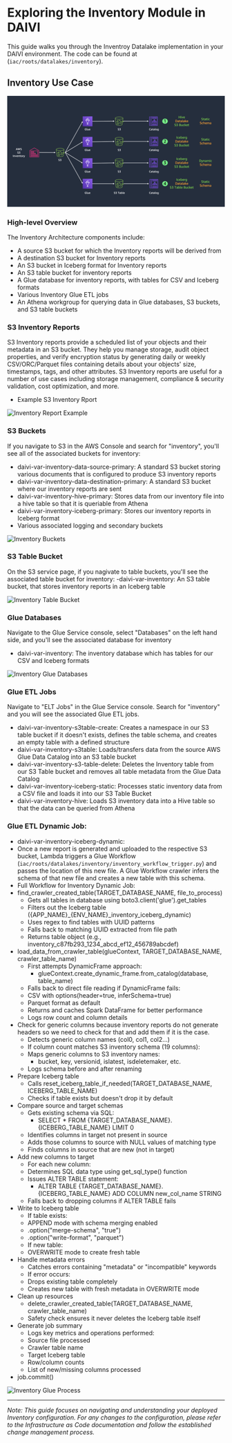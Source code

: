 # Exploring the Inventory Module in DAIVI

This guide walks you through the Inventroy Datalake implementation in your DAIVI environment. The code can be found at (`iac/roots/datalakes/inventory`).

## Inventory Use Case

![Inventory Use Case](../images/main/inventory_usecase.png)

### High-level Overview
The Inventory Architecture components include:
- A source S3 bucket for which the Inventory reports will be derived from
- A destination S3 bucket for Inventory reports
- An S3 bucket in Iceberg format for Inventory reports
- An S3 table bucket for inventory reports
- A Glue database for inventory reports, with tables for CSV and Iceberg formats
- Various Inventory Glue ETL jobs
- An Athena workgroup for querying data in Glue databases, S3 buckets, and S3 table buckets

### S3 Inventory Reports
S3 Inventory reports provide a scheduled list of your objects and their metadata in an S3 bucket. They help you manage storage, audit object properties, and verify encryption status by generating daily or weekly CSV/ORC/Parquet files containing details about your objects' size, timestamps, tags, and other attributes. S3 Inventory reports are useful for a number of use cases including storage management, compliance & security validation, cost optimization, and more. 
- Example S3 Inventory Rport

![Inventory Report Example](../images/demo/datalakes/inventory/inventory-4.png)

### S3 Buckets
If you navigate to S3 in the AWS Console and search for "inventory", you'll see all of the associated buckets for inventory:
- daivi-var-inventory-data-source-primary: A standard S3 bucket storing various documents that is configured to produce S3 inventory reports
- daivi-var-inventory-data-destination-primary: A standard S3 bucket where our inventory reports are sent
- daivi-var-inventory-hive-primary: Stores data from our inventory file into a hive table so that it is queriable from Athena
- daivi-var-inventory-iceberg-primary: Stores our inventory reports in Iceberg format
- Various associated logging and secondary buckets

![Inventory Buckets](../images/demo/datalakes/inventory/inventory-0.png)

### S3 Table Bucket
On the S3 service page, if you nagivate to table buckets, you'll see the associated table bucket for inventory:
-daivi-var-inventory: An S3 table bucket, that stores inventory reports in an Iceberg table

![Inventory Table Bucket](../images/demo/datalakes/inventory/inventory-1.png)

### Glue Databases
Navigate to the Glue Service console, select "Databases" on the left hand side, and you'll see the associated database for inventory
- daivi-var-inventory: The inventory database which has tables for our CSV and Iceberg formats

![Inventory Glue Databases](../images/demo/datalakes/inventory/inventory-3.png)

### Glue ETL Jobs
Navigate to "ELT Jobs" in the Glue Service console. Search for "inventory" and you will see the associated Glue ETL jobs. 
- daivi-var-inventory-s3table-create: Creates a namespace in our S3 table bucket if it doesn't exists, defines the table schema, and creates an empty table with a defined structure
- daivi-var-inventory-s3table: Loads/transfers data from the source AWS Glue Data Catalog into an S3 table bucket
- daivi-var-inventory-s3-table-delete: Deletes the Inventory table from our S3 Table bucket and removes all table metadata from the Glue Data Catalog
- daivi-var-inventory-iceberg-static: Processes static inventory data from a CSV file and loads it into our S3 Table Bucket
- daivi-var-inventory-hive: Loads S3 inventory data into a Hive table so that the data can be queried from Athena

### Glue ETL Dynamic Job:
- daivi-var-inventory-iceberg-dynamic: 
- Once a new report is generated and uploaded to the respective S3 bucket, Lambda triggers a Glue Workflow (`iac/roots/datalakes/inventory/inventory_workflow_trigger.py`) and passes the location of this new file. A Glue Workflow crawler infers the schema of that new file and creates a new table with this schema.
- Full Workflow for Inventory Dynamic Job:
- find_crawler_created_table(TARGET_DATABASE_NAME, file_to_process)
    - Gets all tables in database using boto3.client('glue').get_tables
    - Filters out the Iceberg table ({APP_NAME}_{ENV_NAME}_inventory_iceberg_dynamic)
    - Uses regex to find tables with UUID patterns
    - Falls back to matching UUID extracted from file path
    - Returns table object (e.g., inventory_c87fb293_1234_abcd_ef12_456789abcdef)
- load_data_from_crawler_table(glueContext, TARGET_DATABASE_NAME, crawler_table_name)
    - First attempts DynamicFrame approach:
        - glueContext.create_dynamic_frame.from_catalog(database, table_name)
    - Falls back to direct file reading if DynamicFrame fails:
    - CSV with options(header=true, inferSchema=true)
    - Parquet format as default
    - Returns and caches Spark DataFrame for better performance
    - Logs row count and column details
- Check for generic columns because inventory reports do not generate headers so we need to check for that and add them if it is the case.
    - Detects generic column names (col0, col1, col2...)
    - If column count matches S3 inventory schema (19 columns):
    - Maps generic columns to S3 inventory names:
        - bucket, key, versionid, islatest, isdeletemaker, etc.
    - Logs schema before and after renaming
- Prepare Iceberg table
    - Calls reset_iceberg_table_if_needed(TARGET_DATABASE_NAME, ICEBERG_TABLE_NAME)
    - Checks if table exists but doesn't drop it by default
- Compare source and target schemas
    - Gets existing schema via SQL:
        - SELECT * FROM {TARGET_DATABASE_NAME}.{ICEBERG_TABLE_NAME} LIMIT 0
    - Identifies columns in target not present in source
    - Adds those columns to source with NULL values of matching type
    - Finds columns in source that are new (not in target)
- Add new columns to target
    - For each new column:
    - Determines SQL data type using get_sql_type() function
    - Issues ALTER TABLE statement:
        - ALTER TABLE {TARGET_DATABASE_NAME}.{ICEBERG_TABLE_NAME} ADD COLUMN new_col_name STRING
    - Falls back to dropping columns if ALTER TABLE fails
-  Write to Iceberg table
    - If table exists:
    - APPEND mode with schema merging enabled
    - .option("merge-schema", "true")
    - .option("write-format", "parquet")
    - If new table:
    - OVERWRITE mode to create fresh table
- Handle metadata errors
    - Catches errors containing "metadata" or "incompatible" keywords
    - If error occurs:
    - Drops existing table completely
    - Creates new table with fresh metadata in OVERWRITE mode
- Clean up resources
    - delete_crawler_created_table(TARGET_DATABASE_NAME, crawler_table_name)
    - Safety check ensures it never deletes the Iceberg table itself
- Generate job summary
    - Logs key metrics and operations performed:
    - Source file processed
    - Crawler table name
    - Target Iceberg table
    - Row/column counts
    - List of new/missing columns processed
- job.commit()

![Inventory Glue Process](../images/demo/datalakes/inventory/inventory-5.png)

---

*Note: This guide focuses on navigating and understanding your deployed Inventory configuration. For any changes to the configuration, please refer to the Infrastructure as Code documentation and follow the established change management process.*
